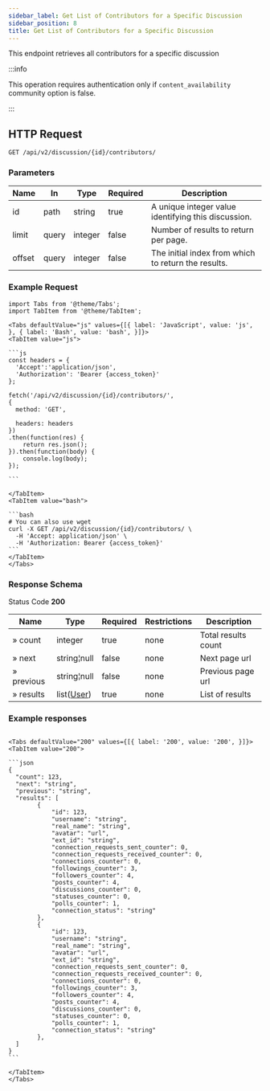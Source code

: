 ```yaml
---
sidebar_label: Get List of Contributors for a Specific Discussion
sidebar_position: 8
title: Get List of Contributors for a Specific Discussion
---
```


This endpoint retrieves all contributors for a specific discussion

:::info

This operation requires authentication only if `content_availability` community option is false.

:::

## HTTP Request

`GET /api/v2/discussion/{id}/contributors/`

### Parameters

|Name|In|Type|Required|Description|
|---|---|---|---|---|
|id|path|string|true|A unique integer value identifying this discussion.|
|limit|query|integer|false|Number of results to return per page.|
|offset|query|integer|false|The initial index from which to return the results.|

### Example Request

````mdx-code-block
import Tabs from '@theme/Tabs';
import TabItem from '@theme/TabItem';

<Tabs defaultValue="js" values={[{ label: 'JavaScript', value: 'js', }, { label: 'Bash', value: 'bash', }]}>
<TabItem value="js">

```js
const headers = {
  'Accept':'application/json',
  'Authorization': 'Bearer {access_token}'
};

fetch('/api/v2/discussion/{id}/contributors/',
{
  method: 'GET',

  headers: headers
})
.then(function(res) {
    return res.json();
}).then(function(body) {
    console.log(body);
});

```

</TabItem>
<TabItem value="bash">

```bash
# You can also use wget
curl -X GET /api/v2/discussion/{id}/contributors/ \
  -H 'Accept: application/json' \
  -H 'Authorization: Bearer {access_token}'
```
</TabItem>
</Tabs>
````

### Response Schema

Status Code **200**

|Name|Type|Required|Restrictions|Description|
|---|---|---|---|---|
|» count|integer|true|none|Total results count|
|» next|string¦null|false|none|Next page url|
|» previous|string¦null|false|none|Previous page url|
|» results|list([User](/docs/apireference/v2/schemas/user))|true|none|List of results|

### Example responses


````mdx-code-block

<Tabs defaultValue="200" values={[{ label: '200', value: '200', }]}>
<TabItem value="200">

```json
{
  "count": 123,
  "next": "string",
  "previous": "string",
  "results": [
        {
            "id": 123,
            "username": "string",
            "real_name": "string",
            "avatar": "url",
            "ext_id": "string",
            "connection_requests_sent_counter": 0,
            "connection_requests_received_counter": 0,
            "connections_counter": 0,
            "followings_counter": 3,
            "followers_counter": 4,
            "posts_counter": 4,
            "discussions_counter": 0,
            "statuses_counter": 0,
            "polls_counter": 1,
            "connection_status": "string"    
        },
        {
            "id": 123,
            "username": "string",
            "real_name": "string",
            "avatar": "url",
            "ext_id": "string",
            "connection_requests_sent_counter": 0,
            "connection_requests_received_counter": 0,
            "connections_counter": 0,
            "followings_counter": 3,
            "followers_counter": 4,
            "posts_counter": 4,
            "discussions_counter": 0,
            "statuses_counter": 0,
            "polls_counter": 1,
            "connection_status": "string"    
        },
  ]
}
```

</TabItem>
</Tabs>
````





